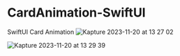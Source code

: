# CardAnimation-SwiftUI
SwiftUI Card Animation
![Kapture 2023-11-20 at 13 27 02](https://github.com/rajeshm20/CardAnimation-SwiftUI/assets/8141399/2d62eb30-8165-4875-a2ac-89e4263a1973)

![Kapture 2023-11-20 at 13 29 39](https://github.com/rajeshm20/CardAnimation-SwiftUI/assets/8141399/e1697e61-738a-4a34-9136-c7565315314e)
